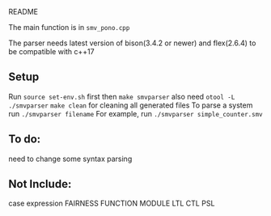 README

The main function is in `smv_pono.cpp` 

The parser needs latest version of bison(3.4.2 or newer) and flex(2.6.4) to be compatible with c++17

## Setup
Run `source set-env.sh` first then `make smvparser`
also need `otool -L ./smvparser`
`make clean` for cleaning all generated files
To parse a system run `./smvparser filename`
For example, run `./smvparser simple_counter.smv` 

## To do:
need to change some syntax parsing

## Not Include:
case expression
FAIRNESS
FUNCTION
MODULE
LTL
CTL 
PSL



